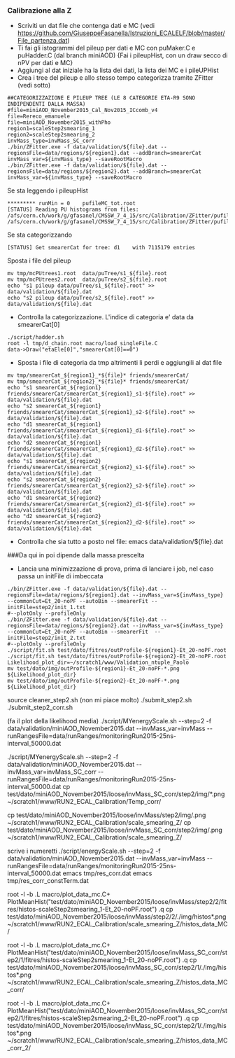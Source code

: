 ### Calibrazione alla Z

* Scriviti un dat file che contenga dati e MC (vedi https://github.com/GiuseppeFasanella/Istruzioni_ECALELF/blob/master/File_partenza.dat)
* Ti fai gli istogrammi del pileup per dati e MC con puMaker.C e puHadder.C (dal branch miniAOD) {Fai i pileupHist, con un draw secco di nPV per dati e MC}
* Aggiungi al dat iniziale ha la lista dei dati, la lista dei MC e i pileUPHist
* Crea i tree del pileup e allo stesso tempo categorizza tramite ZFitter (vedi sotto)

```
##CATEGORIZZAZIONE E PILEUP TREE (LE 8 CATEGORIE ETA-R9 SONO INDIPENDENTI DALLA MASSA)
#file=miniAOD_November2015_Cal_Nov2015_ICcomb_v4 
file=Rereco_emanuele
file=miniAOD_November2015_withPho
region1=scaleStep2smearing_1 
region2=scaleStep2smearing_2 
invMass_type=invMass_SC_corr
./bin/ZFitter.exe -f data/validation/${file}.dat --regionsFile=data/regions/${region1}.dat --addBranch=smearerCat invMass_var=${invMass_type} --saveRootMacro
./bin/ZFitter.exe -f data/validation/${file}.dat --regionsFile=data/regions/${region2}.dat --addBranch=smearerCat invMass_var=${invMass_type} --saveRootMacro
```

Se sta leggendo i pileupHist 

```
********* runMin = 0	pufileMC_tot.root
[STATUS] Reading PU histograms from files: /afs/cern.ch/work/g/gfasanel/CMSSW_7_4_15/src/Calibration/ZFitter/pufileMC_tot.root	/afs/cern.ch/work/g/gfasanel/CMSSW_7_4_15/src/Calibration/ZFitter/pufileData_tot.root
```
Se sta categorizzando

```
[STATUS] Get smearerCat for tree: d1	with 7115179 entries
```
Sposta i file del pileup
```
mv tmp/mcPUtrees1.root  data/puTree/s1_${file}.root
mv tmp/mcPUtrees2.root  data/puTree/s2_${file}.root
echo "s1 pileup data/puTree/s1_${file}.root" >> data/validation/${file}.dat 
echo "s2 pileup data/puTree/s2_${file}.root" >> data/validation/${file}.dat
```

* Controlla la categorizzazione. L'indice di categoria e' data da smearerCat[0]
```
./script/hadder.sh
root -l tmp/d_chain.root macro/load_singleFile.C
data->Draw("etaEle[0]","smearerCat[0]==0")
```
* Sposta i file di categoria da tmp altrimenti li perdi e aggiungili al dat file
```
mv tmp/smearerCat_${region1}_*${file}* friends/smearerCat/ 
mv tmp/smearerCat_${region2}_*${file}* friends/smearerCat/ 
echo "s1 smearerCat_${region1} friends/smearerCat/smearerCat_${region1}_s1-${file}.root" >> data/validation/${file}.dat 
echo "s2 smearerCat_${region1} friends/smearerCat/smearerCat_${region1}_s2-${file}.root" >> data/validation/${file}.dat 
echo "d1 smearerCat_${region1} friends/smearerCat/smearerCat_${region1}_d1-${file}.root" >> data/validation/${file}.dat 
echo "d2 smearerCat_${region1} friends/smearerCat/smearerCat_${region1}_d2-${file}.root" >> data/validation/${file}.dat 
echo "s1 smearerCat_${region2} friends/smearerCat/smearerCat_${region2}_s1-${file}.root" >> data/validation/${file}.dat 
echo "s2 smearerCat_${region2} friends/smearerCat/smearerCat_${region2}_s2-${file}.root" >> data/validation/${file}.dat 
echo "d1 smearerCat_${region2} friends/smearerCat/smearerCat_${region2}_d1-${file}.root" >> data/validation/${file}.dat 
echo "d2 smearerCat_${region2} friends/smearerCat/smearerCat_${region2}_d2-${file}.root" >> data/validation/${file}.dat
```

* Controlla che sia tutto a posto nel file: emacs data/validation/${file}.dat

###Da qui in poi dipende dalla massa prescelta
* Lancia una minimizzazione di prova, prima di lanciare i job, nel caso passa un initFile di imbeccata
```
./bin/ZFitter.exe -f data/validation/${file}.dat --regionsFile=data/regions/${region1}.dat --invMass_var=${invMass_type}  --commonCut=Et_20-noPF --autoBin --smearerFit --initFile=step2/init_1.txt
#--plotOnly --profileOnly 
./bin/ZFitter.exe -f data/validation/${file}.dat --regionsFile=data/regions/${region2}.dat --invMass_var=${invMass_type} --commonCut=Et_20-noPF --autoBin --smearerFit  --initFile=step2/init_2.txt
#--plotOnly --profileOnly
./script/fit.sh test/dato/fitres/outProfile-${region1}-Et_20-noPF.root
./script/fit.sh test/dato/fitres/outProfile-${region2}-Et_20-noPF.root
Likelihood_plot_dir=~/scratch1/www/Validation_ntuple_Paolo
mv test/dato/img/outProfile-${region1}-Et_20-noPF-*.png ${Likelihood_plot_dir}
mv test/dato/img/outProfile-${region2}-Et_20-noPF-*.png ${Likelihood_plot_dir}
```

source cleaner_step2.sh (non mi piace molto) ./submit_step2.sh ./submit_step2_corr.sh

(fa il plot della likelihood media) ./script/MYenergyScale.sh --step=2 -f data/validation/miniAOD_November2015.dat --invMass_var=invMass --runRangesFile=data/runRanges/monitoringRun2015-25ns-interval_50000.dat

./script/MYenergyScale.sh --step=2 -f data/validation/miniAOD_November2015.dat --invMass_var=invMass_SC_corr --runRangesFile=data/runRanges/monitoringRun2015-25ns-interval_50000.dat cp test/dato/miniAOD_November2015/loose/invMass_SC_corr/step2/img/*.png ~/scratch1/www/RUN2_ECAL_Calibration/Temp_corr/

cp test/dato/miniAOD_November2015/loose/invMass/step2/img/.png ~/scratch1/www/RUN2_ECAL_Calibration/scale_smearing_Z/ cp test/dato/miniAOD_November2015/loose/invMass_SC_corr/step2/img/.png ~/scratch1/www/RUN2_ECAL_Calibration/scale_smearing_Z/

scrive i numeretti ./script/energyScale.sh --step=2 -f data/validation/miniAOD_November2015.dat --invMass_var=invMass --runRangesFile=data/runRanges/monitoringRun2015-25ns-interval_50000.dat emacs tmp/res_corr.dat emacs tmp/res_corr_constTerm.dat

root -l -b .L macro/plot_data_mc.C+ PlotMeanHist("test/dato/miniAOD_November2015/loose/invMass/step2/2/fitres/histos-scaleStep2smearing_1-Et_20-noPF.root") .q cp test/dato/miniAOD_November2015/loose/invMass/step2/2/./img/histos*.png ~/scratch1/www/RUN2_ECAL_Calibration/scale_smearing_Z/histos_data_MC/

root -l -b .L macro/plot_data_mc.C+ PlotMeanHist("test/dato/miniAOD_November2015/loose/invMass_SC_corr/step2/1/fitres/histos-scaleStep2smearing_1-Et_20-noPF.root") .q cp test/dato/miniAOD_November2015/loose/invMass_SC_corr/step2/1/./img/histos*.png ~/scratch1/www/RUN2_ECAL_Calibration/scale_smearing_Z/histos_data_MC_corr/

root -l -b .L macro/plot_data_mc.C+ PlotMeanHist("test/dato/miniAOD_November2015/loose/invMass_SC_corr/step2/1/fitres/histos-scaleStep2smearing_2-Et_20-noPF.root") .q cp test/dato/miniAOD_November2015/loose/invMass_SC_corr/step2/1/./img/histos*.png ~/scratch1/www/RUN2_ECAL_Calibration/scale_smearing_Z/histos_data_MC_corr_2/

